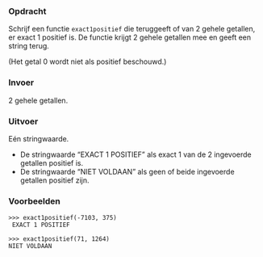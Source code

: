 ### Opdracht

Schrijf een functie `exact1positief` die teruggeeft of van 2 gehele getallen, er exact 1 positief is. De functie krijgt 2 gehele getallen mee en geeft een string terug.

(Het getal 0 wordt niet als positief beschouwd.)

### Invoer

2 gehele getallen.

### Uitvoer

Eén stringwaarde.

* De stringwaarde “EXACT 1 POSITIEF” als exact 1 van de 2 ingevoerde getallen positief is.
* De stringwaarde “NIET VOLDAAN” als geen of beide ingevoerde getallen positief zijn.

### Voorbeelden

    >>> exact1positief(-7103, 375)
     EXACT 1 POSITIEF
     
    >>> exact1positief(71, 1264)
    NIET VOLDAAN
   
